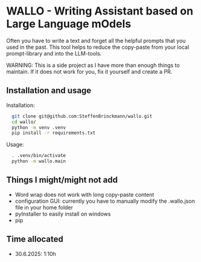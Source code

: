 # WALLO - Writing Assistant based on Large Language mOdels


Often you have to write a text and forget all the helpful prompts that you used in the past. This tool helps to reduce the copy-paste from your local prompt-library and into the LLM-tools.

WARNING: This is a side project as I have more than enough things to maintain. If it does not work for you, fix it yourself and create a PR.

## Installation and usage
Installation:
```bash
  git clone git@github.com:SteffenBrinckmann/wallo.git
  cd wallo/
  python -m venv .venv
  pip install -r requirements.txt
```
Usage:
```bash
  . .venv/bin/activate
  python -m wallo.main
```

## Things I might/might not add
- Word wrap does not work with long copy-paste content
- configuration GUI: currently you have to manually modify the .wallo.json file in your home folder
- pyInstaller to easily install on windows
- pip


## Time allocated
- 30.6.2025: 1:10h
